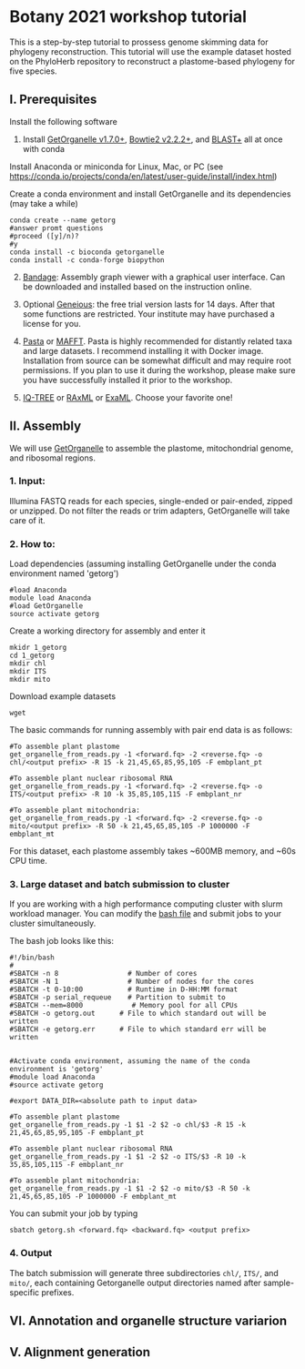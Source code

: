 # Botany 2021 workshop tutorial

This is a step-by-step tutorial to prossess genome skimming data for phylogeny reconstruction. This tutorial will use the example dataset hosted on the PhyloHerb repository to reconstruct a plastome-based phylogeny for five species.

## I. Prerequisites

Install the following software

1. Install [GetOrganelle v1.7.0+](https://github.com/Kinggerm/GetOrganelle), [Bowtie2 v2.2.2+](http://bowtie-bio.sourceforge.net/bowtie2/index.shtml), and [BLAST+](https://blast.ncbi.nlm.nih.gov/Blast.cgi?PAGE_TYPE=BlastDocs&DOC_TYPE=Download) all at once with conda

Install Anaconda or miniconda for Linux, Mac, or PC (see https://conda.io/projects/conda/en/latest/user-guide/install/index.html)

Create a conda environment and install GetOrganelle and its dependencies (may take a while)
```
conda create --name getorg
#answer promt questions 
#proceed ([y]/n)?
#y
conda install -c bioconda getorganelle
conda install -c conda-forge biopython
```
2. [Bandage](https://rrwick.github.io/Bandage/): Assembly graph viewer with a graphical user interface. Can be downloaded and installed based on the instruction online.

3. Optional [Geneious](https://www.geneious.com/): the free trial version lasts for 14 days. After that some functions are restricted. Your institute may have purchased a license for you.

4. [Pasta](https://github.com/smirarab/pasta) or [MAFFT](https://mafft.cbrc.jp/alignment/software/). Pasta is highly recommended for distantly related taxa and large datasets. I recommend installing it with Docker image. Installation from source can be somewhat difficult and may require root permissions. If you plan to use it during the workshop, please make sure you have successfully installed it prior to the workshop.

5. [IQ-TREE](http://www.iqtree.org/) or [RAxML](https://cme.h-its.org/exelixis/web/software/raxml/) or [ExaML](https://cme.h-its.org/exelixis/web/software/examl/index.html). Choose your favorite one!

## II. Assembly

We will use [GetOrganelle](https://github.com/Kinggerm/GetOrganelle) to assemble the plastome, mitochondrial genome, and ribosomal regions. 

### 1. Input:

Illumina FASTQ reads for each species, single-ended or pair-ended, zipped or unzipped. Do not filter the reads or trim adapters, GetOrganelle will take care of it.

### 2. How to:

Load dependencies (assuming installing GetOrganelle under the conda environment named 'getorg')
```
#load Anaconda
module load Anaconda
#load GetOrganelle
source activate getorg
```
Create a working directory for assembly and enter it

```
mkidr 1_getorg
cd 1_getorg
mkdir chl
mkdir ITS
mkdir mito
```
Download example datasets
```
wget 
```

The basic commands for running assembly with pair end data is as follows:

```
#To assemble plant plastome
get_organelle_from_reads.py -1 <forward.fq> -2 <reverse.fq> -o chl/<output prefix> -R 15 -k 21,45,65,85,95,105 -F embplant_pt

#To assemble plant nuclear ribosomal RNA
get_organelle_from_reads.py -1 <forward.fq> -2 <reverse.fq> -o ITS/<output prefix> -R 10 -k 35,85,105,115 -F embplant_nr

#To assemble plant mitochondria:
get_organelle_from_reads.py -1 <forward.fq> -2 <reverse.fq> -o mito/<output prefix> -R 50 -k 21,45,65,85,105 -P 1000000 -F embplant_mt
```

For this dataset, each plastome assembly takes ~600MB memory, and ~60s CPU time.


### 3. Large dataset and batch submission to cluster

If you are working with a high performance computing cluster with slurm workload manager. You can modify the [bash file](/utilities/getorg.sh) and submit jobs to your cluster simultaneously.

The bash job looks like this:
```
#!/bin/bash
#
#SBATCH -n 8                 # Number of cores
#SBATCH -N 1                 # Number of nodes for the cores
#SBATCH -t 0-10:00           # Runtime in D-HH:MM format
#SBATCH -p serial_requeue    # Partition to submit to
#SBATCH --mem=8000            # Memory pool for all CPUs
#SBATCH -o getorg.out      # File to which standard out will be written
#SBATCH -e getorg.err      # File to which standard err will be written


#Activate conda environment, assuming the name of the conda environment is 'getorg'
#module load Anaconda
#source activate getorg

#export DATA_DIR=<absolute path to input data>

#To assemble plant plastome
get_organelle_from_reads.py -1 $1 -2 $2 -o chl/$3 -R 15 -k 21,45,65,85,95,105 -F embplant_pt

#To assemble plant nuclear ribosomal RNA
get_organelle_from_reads.py -1 $1 -2 $2 -o ITS/$3 -R 10 -k 35,85,105,115 -F embplant_nr

#To assemble plant mitochondria:
get_organelle_from_reads.py -1 $1 -2 $2 -o mito/$3 -R 50 -k 21,45,65,85,105 -P 1000000 -F embplant_mt

```

You can submit your job by typing

```
sbatch getorg.sh <forward.fq> <backward.fq> <output prefix>
```

### 4. Output

The batch submission will generate three subdirectories `chl/`, `ITS/`, and `mito/`, each containing Getorganelle output directories named after sample-specific prefixes.

## VI. Annotation and organelle structure variarion

## V. Alignment generation

